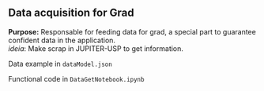 ## Data acquisition for Grad
**Purpose:** Responsable for feeding data for grad, a special part to guarantee confident data in the application.
<br>
*ideia*: Make scrap in JUPITER-USP to get information.
<br>

Data example in ```dataModel.json```

Functional code in ```DataGetNotebook.ipynb```